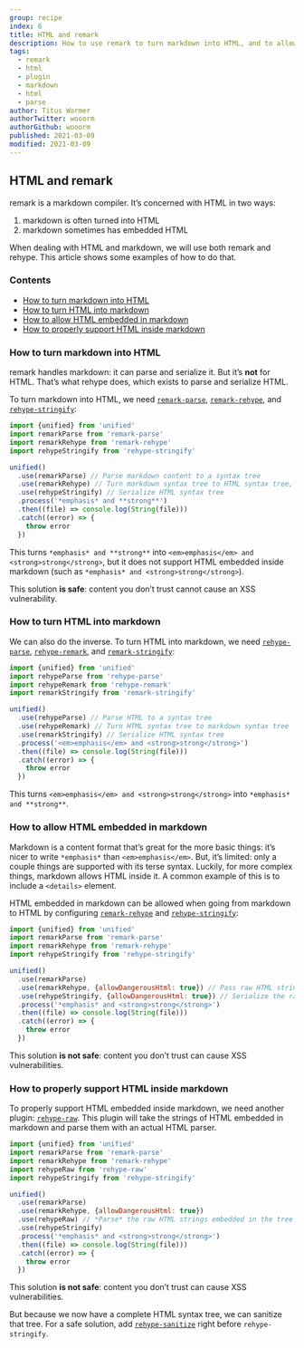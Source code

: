 ```yaml
---
group: recipe
index: 6
title: HTML and remark
description: How to use remark to turn markdown into HTML, and to allow embedded HTML inside markdown
tags:
  - remark
  - html
  - plugin
  - markdown
  - html
  - parse
author: Titus Wormer
authorTwitter: wooorm
authorGithub: wooorm
published: 2021-03-09
modified: 2021-03-09
---
```


## HTML and remark

remark is a markdown compiler.
It’s concerned with HTML in two ways:

1.  markdown is often turned into HTML
2.  markdown sometimes has embedded HTML

When dealing with HTML and markdown, we will use both remark and rehype.
This article shows some examples of how to do that.

### Contents

*   [How to turn markdown into HTML](#how-to-turn-markdown-into-html)
*   [How to turn HTML into markdown](#how-to-turn-html-into-markdown)
*   [How to allow HTML embedded in markdown](#how-to-allow-html-embedded-in-markdown)
*   [How to properly support HTML inside markdown](#how-to-properly-support-html-inside-markdown)

### How to turn markdown into HTML

remark handles markdown: it can parse and serialize it.
But it’s **not** for HTML.
That’s what rehype does, which exists to parse and serialize HTML.

To turn markdown into HTML, we need [`remark-parse`][remark-parse],
[`remark-rehype`][remark-rehype], and [`rehype-stringify`][rehype-stringify]:

```javascript
import {unified} from 'unified'
import remarkParse from 'remark-parse'
import remarkRehype from 'remark-rehype'
import rehypeStringify from 'rehype-stringify'

unified()
  .use(remarkParse) // Parse markdown content to a syntax tree
  .use(remarkRehype) // Turn markdown syntax tree to HTML syntax tree, ignoring embedded HTML
  .use(rehypeStringify) // Serialize HTML syntax tree
  .process('*emphasis* and **strong**')
  .then((file) => console.log(String(file)))
  .catch((error) => {
    throw error
  })
```

This turns `*emphasis* and **strong**` into
`<em>emphasis</em> and <strong>strong</strong>`, but it does not support HTML
embedded inside markdown (such as `*emphasis* and <strong>strong</strong>`).

This solution **is safe**: content you don’t trust cannot cause an XSS
vulnerability.

### How to turn HTML into markdown

We can also do the inverse.
To turn HTML into markdown, we need [`rehype-parse`][rehype-parse],
[`rehype-remark`][rehype-remark], and [`remark-stringify`][remark-stringify]:

```javascript
import {unified} from 'unified'
import rehypeParse from 'rehype-parse'
import rehypeRemark from 'rehype-remark'
import remarkStringify from 'remark-stringify'

unified()
  .use(rehypeParse) // Parse HTML to a syntax tree
  .use(rehypeRemark) // Turn HTML syntax tree to markdown syntax tree
  .use(remarkStringify) // Serialize HTML syntax tree
  .process('<em>emphasis</em> and <strong>strong</strong>')
  .then((file) => console.log(String(file)))
  .catch((error) => {
    throw error
  })
```

This turns `<em>emphasis</em> and <strong>strong</strong>` into
`*emphasis* and **strong**`.

### How to allow HTML embedded in markdown

Markdown is a content format that’s great for the more basic things:
it’s nicer to write `*emphasis*` than `<em>emphasis</em>`.
But, it’s limited: only a couple things are supported with its terse syntax.
Luckily, for more complex things, markdown allows HTML inside it.
A common example of this is to include a `<details>` element.

HTML embedded in markdown can be allowed when going from markdown to HTML
by configuring [`remark-rehype`][remark-rehype] and
[`rehype-stringify`][rehype-stringify]:

```javascript
import {unified} from 'unified'
import remarkParse from 'remark-parse'
import remarkRehype from 'remark-rehype'
import rehypeStringify from 'rehype-stringify'

unified()
  .use(remarkParse)
  .use(remarkRehype, {allowDangerousHtml: true}) // Pass raw HTML strings through.
  .use(rehypeStringify, {allowDangerousHtml: true}) // Serialize the raw HTML strings
  .process('*emphasis* and <strong>strong</strong>')
  .then((file) => console.log(String(file)))
  .catch((error) => {
    throw error
  })
```

This solution **is not safe**: content you don’t trust can cause XSS
vulnerabilities.

### How to properly support HTML inside markdown

To properly support HTML embedded inside markdown, we need another plugin:
[`rehype-raw`][rehype-raw].
This plugin will take the strings of HTML embedded in markdown and parse them
with an actual HTML parser.

```javascript
import {unified} from 'unified'
import remarkParse from 'remark-parse'
import remarkRehype from 'remark-rehype'
import rehypeRaw from 'rehype-raw'
import rehypeStringify from 'rehype-stringify'

unified()
  .use(remarkParse)
  .use(remarkRehype, {allowDangerousHtml: true})
  .use(rehypeRaw) // *Parse* the raw HTML strings embedded in the tree
  .use(rehypeStringify)
  .process('*emphasis* and <strong>strong</strong>')
  .then((file) => console.log(String(file)))
  .catch((error) => {
    throw error
  })
```

This solution **is not safe**: content you don’t trust can cause XSS
vulnerabilities.

But because we now have a complete HTML syntax tree, we can sanitize that tree.
For a safe solution, add [`rehype-sanitize`][rehype-sanitize] right before
`rehype-stringify`.

[remark-parse]: https://github.com/remarkjs/remark/tree/main/packages/remark-parse

[remark-stringify]: https://github.com/remarkjs/remark/tree/main/packages/remark-stringify

[remark-rehype]: https://github.com/remarkjs/remark-rehype

[rehype-parse]: https://github.com/rehypejs/rehype/tree/main/packages/rehype-parse

[rehype-stringify]: https://github.com/rehypejs/rehype/tree/main/packages/rehype-stringify

[rehype-remark]: https://github.com/rehypejs/rehype-remark

[rehype-raw]: https://github.com/rehypejs/rehype-raw

[rehype-sanitize]: https://github.com/rehypejs/rehype-sanitize
